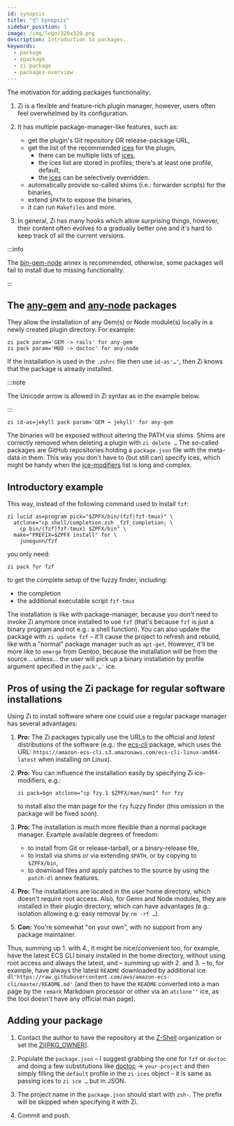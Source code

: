 ```yaml
---
id: synopsis
title: "📦 Synopsis"
sidebar_position: 1
image: /img/logo/320x320.png
description: Introduction to packages.
keywords:
  - package
  - zpackage
  - zi-package
  - packages-overview
---
```


<!-- @format -->

The motivation for adding packages functionality:

1. Zi is a flexible and feature-rich plugin manager, however, users often feel overwhelmed by its configuration.

2. It has multiple package-manager-like features, such as:

   - get the plugin's Git repository OR release-package URL,
   - get the list of the recommended [ices][] for the plugin,
     - there can be multiple lists of [ices][],
     - the ices list are stored in profiles; there's at least one profile, default,
     - the [ices][] can be selectively overridden.
   - automatically provide so-called shims (i.e.: forwarder scripts) for the binaries,
   - extend `$PATH` to expose the binaries,
   - it can run `Makefiles` and more.

3. In general, Zi has many hooks which allow surprising things, however, their content often evolves to a gradually better one and it's hard to keep track of all the current versions.

:::info

The [bin-gem-node][] annex is recommended, otherwise, some packages will fail to install due to missing functionality.

:::

## The [any-gem][] and [any-node][] packages

They allow the installation of any Gem(s) or Node module(s) locally in a newly created plugin directory. For example:

```shell
zi pack param='GEM -> rails' for any-gem
zi pack param='MOD -> doctoc' for any-node
```

If the installation is used in the `.zshrc` file then use `id-as'…'`, then Zi knows that the package is already installed.

:::note

The Unicode arrow is allowed in Zi syntax as in the example below.

:::

```shell
zi id-as=jekyll pack param='GEM → jekyll' for any-gem
```

The binaries will be exposed without altering the PATH via shims. Shims are correctly removed when deleting a plugin with `zi delete …` The so-called packages are GitHub repositories holding a `package.json` file with the meta-data in them. This way you don't have to (but still can) specify ices, which might be handy when the [ice-modifiers][] list is long and complex.

## Introductory example

This way, instead of the following command used to install `fzf`:

```shell
zi lucid as=program pick="$ZPFX/bin/(fzf|fzf-tmux)" \
  atclone="cp shell/completion.zsh _fzf_completion; \
    cp bin/(fzf|fzf-tmux) $ZPFX/bin" \
  make="PREFIX=$ZPFX install" for \
    junegunn/fzf
```

you only need:

```shell
zi pack for fzf
```

to get the complete setup of the fuzzy finder, including:

- the completion
- the additional executable script `fzf-tmux`

The installation is like with package-manager, because you don't need to invoke Zi anymore once installed to use `fzf` (that's because `fzf` is just a binary program and not e.g.: a shell function). You can also update the package with `zi update fzf` – it'll cause the project to refresh and rebuild, like with a "normal" package manager such as `apt-get`. However, it'll be more like to `emerge` from Gentoo, because the installation will be from the source… unless… the user will pick up a binary installation by profile argument specified in the `pack'…'` ice.

## Pros of using the Zi package for regular software installations

Using Zi to install software where one could use a regular package manager has several advantages:

1. **Pro:** The Zi packages typically use the URLs to the official and _latest_ distributions of the software (e.g.: the [ecs-cli][] package, which uses the URL: `https://amazon-ecs-cli.s3.amazonaws.com/ecs-cli-linux-amd64-latest` when installing on Linux).

2. **Pro:** You can influence the installation easily by specifying Zi ice-modifiers, e.g.:

   ```shell
   zi pack=bgn atclone="cp fzy.1 $ZPFX/man/man1" for fzy
   ```

   to install also the man page for the `fzy` fuzzy finder (this omission in the package will be fixed soon).

3. **Pro:** The installation is much more flexible than a normal package manager. Example available degrees of freedom:

   - to install from Git or release-tarball, or a binary-release file,
   - to install via shims or via extending `$PATH`, or by copying to `$ZPFX/bin`,
   - to download files and apply patches to the source by using the `patch-dl` annex features.

4. **Pro:** The installations are located in the user home directory, which doesn't require root access. Also, for Gems and Node modules, they are installed in their plugin directory, which can have advantages (e.g.: isolation allowing e.g: easy removal by `rm -rf …`).

5. **Con:** You're somewhat "on your own", with no support from any package maintainer.

Thus, summing up 1. with 4., it might be nice/convenient too, for example, have the latest ECS CLI binary installed in the home directory, without using root access and always the latest, and – summing up with 2. and 3. – to, for example, have always the latest `README` downloaded by additional ice: `dl'https://raw.githubusercontent.com/aws/amazon-ecs-cli/master/README.md'` (and then to have the `README` converted into a man page by the `remark` Markdown processor or other via an `atclone''` ice, as the tool doesn't have any official man page).

## Adding your package

1. Contact the author to have the repository at the [Z-Shell][z-shell] organization or set the [ZI\[PKG_OWNER\]][modify-settings].

2. Populate the `package.json` – I suggest grabbing the one for `fzf` or `doctoc` and doing a few substitutions like [doctoc][] → `your-project` and then simply filling the `default` profile in the `zi-ices` object – it is same as passing ices to `zi ice …` but in JSON.

3. The project name in the `package.json` should start with `zsh-`. The prefix will be skipped when specifying it with Zi.

4. Commit and push.

[any-gem]: https://github.com/z-shell/any-gem
[any-node]: https://github.com/z-shell/any-node
[bin-gem-node]: /ecosystem/annexes/bin-gem-node
[ice-modifiers]: /docs/guides/syntax/ice-modifiers
[ecs-cli]: https://github.com/z-shell/ecs-cli
[z-shell]: https://github.com/z-shell
[ices]: /docs/guides/syntax/ice
[doctoc]: https://github.com/z-shell/doctoc
[modify-settings]: /docs/guides/customization#modify-settings
